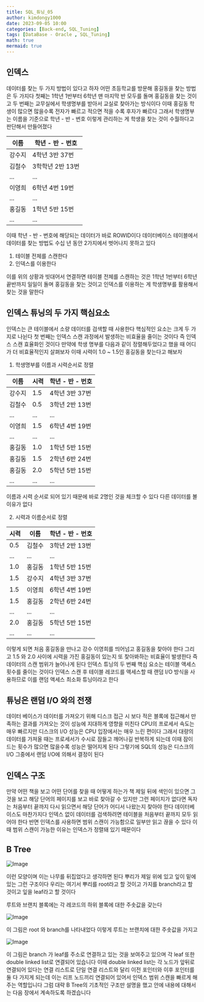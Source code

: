 ```yaml
---
title: SQL_튜닝_05
author: kimdongy1000
date: 2023-09-05 10:00
categories: [Back-end, SQL_Tuning]
tags: [DataBase - Oracle , SQL_Tuning]
math: true
mermaid: true
---
```


## 인덱스
데이터를 찾는 두 가지 방법이 있다고 하자 어떤 초등학교를 방문해 홍길동을 찾는 방법은 두 가지다 첫째는 1학년 1반부터 6학년 맨 마지막 반 모두를 돌며 홍길동을 찾는 것이고 두 번째는 교무실에서 학생명부를 받아서 교실로 찾아가는 방식이다 이때 홍길동 학생이 많으면 많을수록 전자가 빠르고 적으면 적을 수록 후자가 빠르다 그래서 학생명부는 이름을 기준으로 학년 - 반 - 번호 이렇게 관리하는 게 학생을 찾는 것이 수월하다고 판단해서 만들어졌다

| 이름   | 학년 - 반 - 번호|
|--------|----------------|
| 강수지  | 4학년 3반 37번 | 
| 김철수  | 3학학년 2반 13번 | 
| ...    | ...            |
| 이영희  | 6학년 4번 19번 |
| ...    | ...            |
| 홍길동 | 1학년 5반 15번  |
| ...   | ...             |


이때 학년 - 반 - 번호에 해당되는 데이터가 바로 ROWID이다 데이터베이스 테이블에서 데이터를 찾는 방법도 수십 년 동안 2가지에서 벗어나지 못하고 있다

1. 테이블 전체를 스캔한다 
2. 인덱스를 이용한다 

이를 위의 상황과 빗대어서 연결하면 테이블 전체를 스캔하는 것은 1학년 1반부터 6학년 끝반까지 일일이 돌며 홍길동을 찾는 것이고 인덱스를 이용하는 게 학생명부를 활용해서 찾는 것을 말한다

## 인덱스 튜닝의 두 가지 핵심요소 
인덱스는 큰 테이블에서 소량 데이터를 검색할 때 사용한다 핵심적인 요소는 크게 두 가지로 나뉜다 첫 번째는 인덱스 스캔 과정에서 발생하는 비효율을 줄이는 것이다 즉 인덱스 스캔 효율화인 것이다 만약에 학생 명부를 다음과 같이 정렬해두었다고 했을 때 어디가 더 비효율적인지 살펴보자 이때 시력이 1.0 ~ 1.5인 홍길동을 찾는다고 해보자 

1. 학생명부를 이름과 시력순서로 정렬

| 이름    |시력|  학년 - 반 - 번호|
|--------|----|----------------|
| 강수지  |1.5  | 4학년 3반 37번 | 
| 김철수  |0.5  | 3학년 2반 13번 | 
| ...    |...  | ...            |
| 이영희  |1.5  | 6학년 4번 19번 |
| ...    |...  | ...            |
| 홍길동 |1.0  | 1학년 5반 15번  |
| 홍길동 |1.5  | 2학년 6반 24번  |
| 홍길동 |2.0  | 5학년 5반 15번  |
| ...    |...   | ...             |


이름과 시력 순서로 되어 있기 때문에 바로 2명인 것을 체크할 수 있다 다른 데이터를 볼 이유가 없다

2. 시력과 이름순서로 정렬

| 시력    |이름| 학년 - 반 - 번호|
|--------|----|----------------|
| 0.5 |김철수  | 3학년 2반 13번 | 
| ... |...     | ... | 
| 1.0 |홍길동  | 1학년 5반 15번  |
| 1.5 |강수지  | 4학년 3반 37번  |
| 1.5 |이영희  | 6학년 4번 19번  |
| 1.5 |홍길동  | 2학년 6반 24번  |
| ... | ...   | ...  |
| 2.0 |홍길동  | 5학년 5반 15번  |
| ... | ...   | ...       |

이렇게 되면 처음 홍길동을 만나고 강수 이영희를 띄어넘고 홍길동을 찾아야 한다 그리고 1.5 와 2.0 사이에 시력을 가진 홍길동이 있는지 또 찾아봐하는 비효율이 발생한다 즉 데이터의 스캔 범위가 늘어나게 된다 인덱스 튜닝의 두 번째 핵심 요소는 테이블 액세스 횟수를 줄이는 것이다 인덱스 스캔 후 테이블 레코드를 액세스할 때 랜덤 I/O 방식을 사용하므로 이를 랜덤 액세스 최소화 튜닝이라고 한다


## 튜닝은 랜덤 I/O 와의 전쟁
데이터 베이스가 데이터를 가져오기 위해 디스크 접근 시 보다 적은 블록에 접근해서 만족하는 결과를 가져오는 것이 성능에 지대하게 영향을 미친다 CPU의 프로세서 속도는 매우 빠르지만 디스크의 I/O 성능은 CPU 입장에서는 매우 느린 편이다 그래서 대량의 데이터를 가져올 때는 프로세서가 수시로 잠들고 깨어나길 반복하게 되는데 이때 잠이 드는 횟수가 많으면 많을수록 성능은 떨어지게 된다 그렇기에 SQL의 성능은 디스크의 I/O 그중에서 랜덤 I/O에 의해서 결정이 된다


## 인덱스 구조
만약 어떤 책을 보고 어떤 단어를 찾을 때 어떻게 하는가 책 제일 뒤에 색인이 있으면 그것을 보고 해당 단어의 페이지를 보고 바로 찾아갈 수 있지만 그런 페이지가 없다면 독자는 처음부터 끝까지 다시 읽으면서 해당 단어가 어디서 나왔는지 찾아야 한다 데이터베이스도 마찬가지다 인덱스 없이 데이터를 검색하려면 테이블을 처음부터 끝까지 모두 읽어야 한다 반면 인덱스를 사용하면 범위 스캔이 가능함으로 일부만 읽고 끊을 수 있다 이때 범위 스캔이 가능한 이유는 인덱스가 정렬돼 있기 때문이다

## B Tree 

![Image](https://github.com/user-attachments/assets/ecf80cc9-8af8-4f80-9d72-4a735b92e12e)

이런 모양이며 이는 나무를 뒤집었다고 생각하면 된다 뿌리가 제일 위에 있고 잎이 밑에 있는 그런 구조이다 우리는 여기서 뿌리를 root라고 할 것이고 가지를 branch라고 할 것이고 잎을 leaf라고 할 것이다

루트와 브랜치 블록에는 각 레코드의 하위 블록에 대한 주솟값을 갖는다

![Image](https://github.com/user-attachments/assets/ef47614b-f014-42bd-9135-0ad328671144)

이 그림은 root 와 branch를 나타내었다 이렇게 루트는 브랜치에 대한 주솟값을 가지고

![Image](https://github.com/user-attachments/assets/31dd0e93-113a-4e7c-af8d-8cad1e16ef37)

이 그림은 branch 가 leaf를 주소로 연결하고 있는 것을 보여주고 있으며 각 leaf 또한 double linked list로 연결되어 있습니다 이때 double linked list는 각 노드가 앞뒤로 연결되어 있다는 연결 리스트로 단일 연결 리스트와 달리 이전 포인터와 이후 포인터를 둘 다 가지게 되는데 이는 리프 노드끼리 연결되어 있어서 인덱스 범위 스캔을 빠르게 해주는
역할입니다 그럼 대략 B Tree의 기초적인 구조만 설명을 했고 안에 내용에 대해서는 다음 장에서 계속하도록 하겠습니다